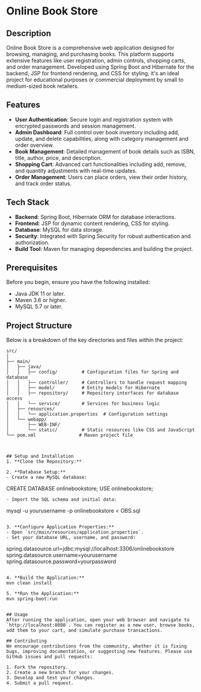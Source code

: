 # Online Book Store

## Description
Online Book Store is a comprehensive web application designed for browsing, managing, and purchasing books. This platform supports extensive features like user registration, admin controls, shopping carts, and order management. Developed using Spring Boot and Hibernate for the backend, JSP for frontend rendering, and CSS for styling, it's an ideal project for educational purposes or commercial deployment by small to medium-sized book retailers.

## Features
- **User Authentication**: Secure login and registration system with encrypted passwords and session management.
- **Admin Dashboard**: Full control over book inventory including add, update, and delete capabilities, along with category management and order overview.
- **Book Management**: Detailed management of book details such as ISBN, title, author, price, and description.
- **Shopping Cart**: Advanced cart functionalities including add, remove, and quantity adjustments with real-time updates.
- **Order Management**: Users can place orders, view their order history, and track order status.

## Tech Stack
- **Backend**: Spring Boot, Hibernate ORM for database interactions.
- **Frontend**: JSP for dynamic content rendering, CSS for styling.
- **Database**: MySQL for data storage.
- **Security**: Integrated with Spring Security for robust authentication and authorization.
- **Build Tool**: Maven for managing dependencies and building the project.

## Prerequisites
Before you begin, ensure you have the following installed:
- Java JDK 11 or later.
- Maven 3.6 or higher.
- MySQL 5.7 or later.

## Project Structure

Below is a breakdown of the key directories and files within the project:

```plaintext
src/
│
├── main/
│   ├── java/
│   │   ├── config/         # Configuration files for Spring and database
│   │   ├── controller/     # Controllers to handle request mapping
│   │   ├── model/          # Entity models for Hibernate
│   │   ├── repository/     # Repository interfaces for database access
│   │   └── service/        # Services for business logic
│   ├── resources/
│   │   └── application.properties  # Configuration settings
│   └── webapp/
│       ├── WEB-INF/
│       └── static/         # Static resources like CSS and JavaScript
└── pom.xml                # Maven project file



## Setup and Installation
1. **Clone the Repository:**

2. **Database Setup:**
- Create a new MySQL database:
  ```
  CREATE DATABASE onlinebookstore;
  USE onlinebookstore;
  ```
- Import the SQL schema and initial data:
  ```
  mysql -u yourusername -p onlinebookstore < OBS.sql
  ```

3. **Configure Application Properties:**
- Open `src/main/resources/application.properties`.
- Set your database URL, username, and password:
  ```
  spring.datasource.url=jdbc:mysql://localhost:3306/onlinebookstore
  spring.datasource.username=yourusername
  spring.datasource.password=yourpassword
  ```

4. **Build the Application:**
mvn clean install

5. **Run the Application:**
mvn spring-boot:run


## Usage
After running the application, open your web browser and navigate to `http://localhost:8080`. You can register as a new user, browse books, add them to your cart, and simulate purchase transactions.

## Contributing
We encourage contributions from the community, whether it is fixing bugs, improving documentation, or suggesting new features. Please use GitHub issues and pull requests:

1. Fork the repository.
2. Create a new branch for your changes.
3. Develop and test your changes.
4. Submit a pull request.
